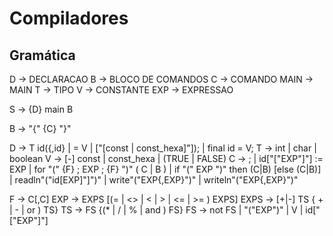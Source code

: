 # Compiladores # 

## Gramática #

D -> DECLARACAO
B -> BLOCO DE COMANDOS
C -> COMANDO
MAIN -> MAIN
T -> TIPO
V -> CONSTANTE
EXP -> EXPRESSAO

S -> {D} main B

B ->  "{" {C} "}"

D -> T id({,id} | = V | ["[const | const_hexa]"]); | final id = V;
T -> int | char | boolean
V -> [-] const | const_hexa | (TRUE | FALSE)
C -> ; |
     id["["EXP"]"] := EXP |
     for "(" {F} ; EXP ; {F} ")" ( C | B ) |
     if "(" EXP ")" then (C|B) [else (C|B)] |
     readln"("id[EXP]"]")" |
     write"("EXP{,EXP}")" |
     writeln"("EXP{,EXP}")"

F -> C[,C]
EXP -> EXPS [(= | <> | < | > | <= | >= ) EXPS]
EXPS -> [+|-] TS { + | - | or ) TS}
TS -> FS {(* | / | % | and ) FS}
FS -> not FS | "("EXP")" | V | id["["EXP"]"]




